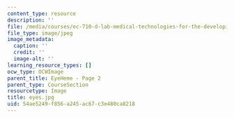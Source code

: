 ```yaml
---
content_type: resource
description: ''
file: /media/courses/ec-710-d-lab-medical-technologies-for-the-developing-world-spring-2010/54ae5249f856a245ac67c3e480ca8218_eyes.jpg
file_type: image/jpeg
image_metadata:
  caption: ''
  credit: ''
  image-alt: ''
learning_resource_types: []
ocw_type: OCWImage
parent_title: EyeHeme - Page 2
parent_type: CourseSection
resourcetype: Image
title: eyes.jpg
uid: 54ae5249-f856-a245-ac67-c3e480ca8218
---
```

